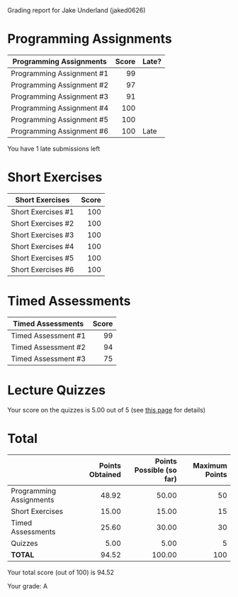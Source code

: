 Grading report for Jake Underland (jaked0626)

Programming Assignments
=======================

|  Programming Assignments  | Score | Late? |
|---------------------------|------:|-------|
| Programming Assignment #1 |    99 |       |
| Programming Assignment #2 |    97 |       |
| Programming Assignment #3 |    91 |       |
| Programming Assignment #4 |   100 |       |
| Programming Assignment #5 |   100 |       |
| Programming Assignment #6 |   100 | Late  |

You have 1 late submissions left


Short Exercises
===============

|  Short Exercises   | Score |
|--------------------|------:|
| Short Exercises #1 |   100 |
| Short Exercises #2 |   100 |
| Short Exercises #3 |   100 |
| Short Exercises #4 |   100 |
| Short Exercises #5 |   100 |
| Short Exercises #6 |   100 |


Timed Assessments
=================

|  Timed Assessments  | Score |
|---------------------|------:|
| Timed Assessment #1 |    99 |
| Timed Assessment #2 |    94 |
| Timed Assessment #3 |    75 |


Lecture Quizzes
===============

Your score on the quizzes is 5.00 out of 5 (see [this page](lecture-details.md) for details)


Total
=====
|                         | Points Obtained | Points Possible (so far) | Maximum Points |
|-------------------------|----------------:|-------------------------:|---------------:|
| Programming Assignments |           48.92 |                    50.00 |             50 |
| Short Exercises         |           15.00 |                    15.00 |             15 |
| Timed Assessments       |           25.60 |                    30.00 |             30 |
| Quizzes                 |            5.00 |                     5.00 |              5 |
| **TOTAL**               |           94.52 |                   100.00 |            100 |

Your total score (out of 100) is 94.52

Your grade: A

